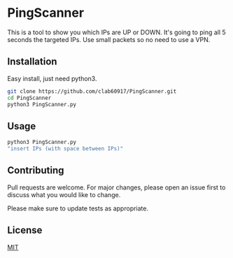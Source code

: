 # PingScanner

This is a tool to show you which IPs are UP or DOWN.
It's going to ping all 5 seconds the targeted IPs.
Use small packets so no need to use a VPN.


## Installation

Easy install, just need python3.

```bash
git clone https://github.com/clab60917/PingScanner.git
cd PingScanner
python3 PingScanner.py
```

## Usage


```bash
python3 PingScanner.py
"insert IPs (with space between IPs)"
```

## Contributing

Pull requests are welcome. For major changes, please open an issue first
to discuss what you would like to change.

Please make sure to update tests as appropriate.

## License

[MIT](https://choosealicense.com/licenses/mit/)
